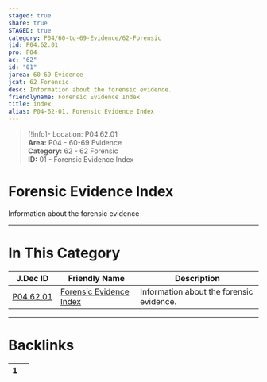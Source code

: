 ```yaml
---  
staged: true  
share: true  
STAGED: true  
category: P04/60-to-69-Evidence/62-Forensic  
jid: P04.62.01  
pro: P04  
ac: "62"  
id: "01"  
jarea: 60-69 Evidence  
jcat: 62 Forensic  
desc: Information about the forensic evidence.  
friendlyname: Forensic Evidence Index  
title: index  
alias: P04-62-01, Forensic Evidence Index  
---  
```

  
>[!info]- Location: P04.62.01  
>**Area:** P04 - 60-69 Evidence  
>**Category:** 62 - 62 Forensic  
>**ID:** 01 - Forensic Evidence Index  
  
# Forensic Evidence Index  
  
Information about the forensic evidence  
   
  
  
---  
# In This Category  
  
| J.Dec ID                                                                             | Friendly Name                                                                                      | Description                              |  
| ------------------------------------------------------------------------------------ | -------------------------------------------------------------------------------------------------- | ---------------------------------------- |  
| [P04.62.01](index.md) | [Forensic Evidence Index](index.md) | Information about the forensic evidence. |  
  
  
---  
# Backlinks  
<div><table class="dataview table-view-table"><thead class="table-view-thead"><tr class="table-view-tr-header"><th class="table-view-th"><span></span><span class="dataview small-text">1</span></th><th class="table-view-th"><span></span></th></tr></thead><tbody class="table-view-tbody"></tbody></table></div>
